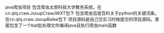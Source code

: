 java爬虫项目
包含爬虫太原科技大学教务系统。在cn.qlq.craw.JsoupCrawJWXT包下
包含爬虫百度百科关于python的关键词条。在cn.qlq.craw.JsoupBaike包下
项目源码是自己交实习时候提交的项目源码。里面包含了一个bat批处理文件编译java且执行爬虫main函数
